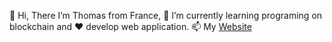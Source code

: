 👋 Hi, There
I’m Thomas from France, 🌱 I’m currently learning programing on blockchain and ❤️ develop web application.
📫 My <a href="thomaslindecker.fr">Website</a>

<!---
lpsytom/lpsytom is a ✨ special ✨ repository because its `README.md` (this file) appears on your GitHub profile.
You can click the Preview link to take a look at your changes.
--->
